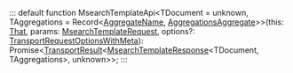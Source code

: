:::
default function MsearchTemplateApi<TDocument = unknown, TAggregations = Record<[AggregateName](./AggregateName.md), [AggregationsAggregate](./AggregationsAggregate.md)>>(this: [That](./That.md), params: [MsearchTemplateRequest](./MsearchTemplateRequest.md), options?: [TransportRequestOptionsWithMeta](./TransportRequestOptionsWithMeta.md)): Promise<[TransportResult](./TransportResult.md)<[MsearchTemplateResponse](./MsearchTemplateResponse.md)<TDocument, TAggregations>, unknown>>;
:::
